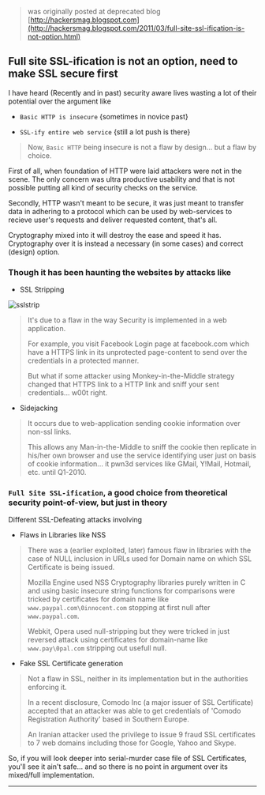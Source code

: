 
> was originally posted at deprecated blog [http://hackersmag.blogspot.com](http://hackersmag.blogspot.com/2011/03/full-site-ssl-ification-is-not-option.html)

## Full site SSL-ification is not an option, need to make SSL secure first

I have  heard (Recently and in past) security aware lives wasting a lot of their potential over the argument like

* `Basic HTTP is insecure` {sometimes in novice past}

* `SSL-ify entire web service` {still a lot push is there}

> Now, `Basic HTTP` being insecure is not a flaw by design... but a flaw by choice.

First of all, when foundation of HTTP were laid attackers were not in the scene. The only concern was ultra productive usability and that is not possible putting all kind of security checks on the service.

Secondly, HTTP wasn't meant to be secure, it was just meant to transfer data in adhering to a protocol which can be used by web-services to recieve user's requests and deliver requested content, that's all.

Cryptography mixed into it will destroy the ease and speed it has. Cryptography over it is instead a necessary (in some cases) and correct (design) option.

### Though it has been haunting the websites by attacks like

* SSL Stripping

![sslstrip](assets/2011-03-30-MITM.jpg)

> It's due to a flaw in the way Security is implemented in a web application.
>
> For example, you visit Facebook Login page at facebook.com which have a HTTPS link in its unprotected page-content to send over the credentials in a protected manner.
>
> But what if some attacker using Monkey-in-the-Middle strategy changed that HTTPS link to a HTTP link and sniff your sent credentials... w00t right.

* Sidejacking

> It occurs due to web-application sending cookie information over non-ssl links.
>
> This allows any Man-in-the-Middle to sniff the cookie then replicate in his/her own browser and use the service identifying user just on basis of cookie information... it pwn3d services like GMail, Y!Mail, Hotmail, etc. until Q1-2010.


### `Full Site SSL-ification`, a good choice from theoretical security point-of-view, but just in theory

Different SSL-Defeating attacks involving

* Flaws in Libraries like NSS

> There was a (earlier exploited, later) famous flaw in libraries with the case of NULL inclusion in URLs used for Domain name on which SSL Certificate is being issued.
>
> Mozilla Engine used NSS Cryptography libraries purely written in C and using basic insecure string functions for comparisons were tricked by certificates for domain name like `www.paypal.com\0innocent.com` stopping at first null after `www.paypal.com`.
>
> Webkit, Opera used null-stripping but they were tricked in just reversed attack using certificates for domain-name like `www.pay\0pal.com` stripping out usefull null.

* Fake SSL Certificate generation

> Not a flaw in SSL, neither in its implementation but in the authorities enforcing it.
>
> In a recent disclosure, Comodo Inc (a major issuer of SSL Certificate) accepted that an attacker was able to get credentials of 'Comodo Registration Authority' based in Southern Europe.
>
> An Iranian attacker used the privilege to issue 9 fraud SSL certificates to 7 web domains including those for Google, Yahoo and Skype.


So, if you will look deeper into serial-murder case file of SSL Certificates, you'll see it ain't safe... and so there is no point in argument over its mixed/full implementation.

---
